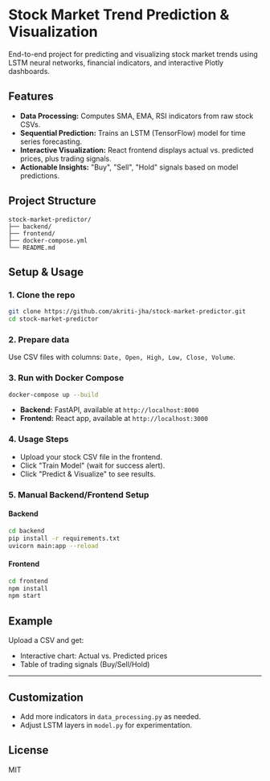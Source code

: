 # Stock Market Trend Prediction & Visualization

End-to-end project for predicting and visualizing stock market trends using LSTM neural networks, financial indicators, and interactive Plotly dashboards.

## Features

- **Data Processing:** Computes SMA, EMA, RSI indicators from raw stock CSVs.
- **Sequential Prediction:** Trains an LSTM (TensorFlow) model for time series forecasting.
- **Interactive Visualization:** React frontend displays actual vs. predicted prices, plus trading signals.
- **Actionable Insights:** "Buy", "Sell", "Hold" signals based on model predictions.

## Project Structure

```
stock-market-predictor/
├── backend/
├── frontend/
├── docker-compose.yml
└── README.md
```

## Setup & Usage

### 1. Clone the repo
```sh
git clone https://github.com/akriti-jha/stock-market-predictor.git
cd stock-market-predictor
```

### 2. Prepare data
Use CSV files with columns: `Date, Open, High, Low, Close, Volume`.

### 3. Run with Docker Compose
```sh
docker-compose up --build
```

- **Backend:** FastAPI, available at `http://localhost:8000`
- **Frontend:** React app, available at `http://localhost:3000`

### 4. Usage Steps
- Upload your stock CSV file in the frontend.
- Click "Train Model" (wait for success alert).
- Click "Predict & Visualize" to see results.

### 5. Manual Backend/Frontend Setup

#### Backend
```sh
cd backend
pip install -r requirements.txt
uvicorn main:app --reload
```

#### Frontend
```sh
cd frontend
npm install
npm start
```

## Example

Upload a CSV and get:

- Interactive chart: Actual vs. Predicted prices
- Table of trading signals (Buy/Sell/Hold)

---

## Customization

- Add more indicators in `data_processing.py` as needed.
- Adjust LSTM layers in `model.py` for experimentation.

## License

MIT
